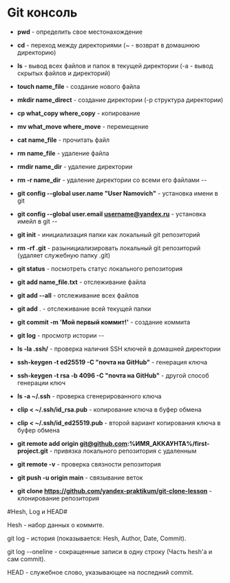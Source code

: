 # Git консоль

* **pwd** - определить свое местонахождение

* **cd** - переход между директориями (~ - возврат в домашнюю директорию)

* **ls** - вывод всех файлов и папок в текущей директории (-a - вывод скрытых файлов и директорий)

* **touch name_file** - создание нового файла

* **mkdir name_direct** - создание директории (-p структура директории)

* **cp what_copy where_copy**  - копирование

* **mv what_move where_move**  - перемещение

* **cat name_file** - прочитать файл

* **rm name_file** - удаление файла

* **rmdir name_dir** - удаление директории

* **rm -r name_dir** - удаление директории со всеми его файлами
--


* **git config --global user.name "User Namovich"**  - установка имени в git

* **git config --global user.email username@yandex.ru** - установка имейл в git
--


* **git init** - инициализация папки как локальный git репозиторий

* **rm -rf .git** - разынициализировать  локальный git репозиторий (удаляет служебную папку .git)

* **git status** - посмотреть статус локального репозитория

* **git add name_file.txt** - отслеживание файла

* **git add --all** - отслеживание всех файлов

* **git add** . - отслеживание всей текущей папки

* **git commit -m 'Мой первый коммит!'**  - создание коммита

* **git log** - просмотр истории
--


* **ls -la .ssh/** - проверка наличия SSH ключей в домашней директории

* **ssh-keygen -t ed25519 -C "почта на GitHub"** - генерация ключа

* **ssh-keygen -t rsa -b 4096 -C "почта на GitHub"** - другой способ генерации ключ

* **ls -a ~/.ssh** - проверка сгенерированного ключа

* **clip < ~/.ssh/id_rsa.pub** - копирование ключа в буфер обмена

* **clip < ~/.ssh/id_ed25519.pub**  - второй вариант копирования ключа в буфер обмена

* **git remote add origin git@github.com:%ИМЯ_АККАУНТА%/first-project.git**  - привязка локального репозитория с удаленным

* **git remote -v** - проверка связности репозитория

* **git push -u origin main** - связывание веток

* **git clone https://github.com/yandex-praktikum/git-clone-lesson** - клонирование репозитория

#Hesh, Log и HEAD#

Hesh - набор данных о коммите.

git log - история (показывается: Hesh, Author, Date, Commit).

git log --oneline - сокращенные записи в одну строку (Часть hesh'а и сам commit).

HEAD - служебное слово, указывающее на последний commit.
